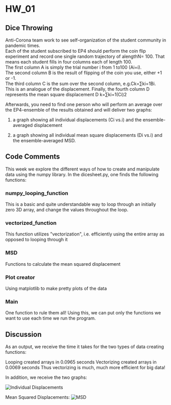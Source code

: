 # HW_01

## Dice Throwing

Anti-Corona team work to see self-organization of the student community in pandemic times.  
Each of the student subscribed to EP4 should perform the  coin  flip  experiment  and  record  one  single  random  trajectory  of  alengthN= 100.
That means each student fills in four columns each of length  100.  
The  first  column A is  simply  the  trial  number i from  1  to100 (Ai=i).  
The second column B is the result of flipping of the coin you use, either +1 or -1.  
The third column C is the sum over the second column,  e.g.Ck=∑ki=1Bi.   
This  is  an  analogue  of  the  displacement. Finally,  the  fourth  column D represents  the  mean  square  displacement D k=∑ki=1(Ci)2



Afterwards,  you  need  to  find  one  person  who  will perform  an  average  over  the  EP4-ensemble  of  the  results  obtained  and will deliver two graphs:

1. a graph showing all individual displacements (Ci vs.i) and the ensemble-averaged displacement


2.  a graph showing all individual mean square displacements (Di vs.i) and the ensemble-averaged MSD.




## Code Comments
This week we explore the different ways of how to create and manipulate data using the numpy library.
In the dicesheet.py, one finds the following functions:

### numpy_looping_function

This is a basic and quite understandable way to loop through an initially zero 3D array, and change the values
throughout the loop.

### vectorized_function
This function utilizes "vectorization", i.e. efficiently using the entire array as opposed to looping through it

### MSD
Functions to calculate the mean squared displacement

### Plot creator
Using matplotlib to make pretty plots of the data

### Main
One function to rule them all!
Using this, we can put only the functions we want to use each time we run the program.

## Discussion
As an output, we receive the time it takes for the two types of data creating functions:

Looping created arrays in 0.0965 seconds
Vectorizing created arrays in 0.0069 seconds
Thus vectorizing is much, much more efficient for big data!

In addition, we receive the two graphs:

![Individual Displacements](https://github.com/fusionby2030/Numerical_Methods/edit/master/EP4/HW_01/results/IndividualDisplacements.png "Individual Displacements")

Mean Squared Displacements:
![MSD](https://github.com/fusionby2030/Numerical_Methods/edit/master/EP4/HW_01/results/Running_Average_Displacements.png "Mean Squared Displacements")
